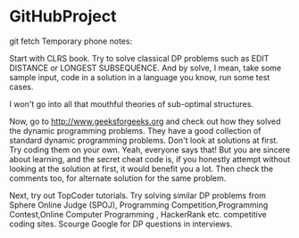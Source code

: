 # GitHubProject
git fetch 
Temporary phone notes:

Start with CLRS book.
Try to solve classical DP problems such as EDIT DISTANCE or LONGEST SUBSEQUENCE. And by solve, I mean, take some sample input, code in a solution in a language you know, run some test cases.

I won't go into all that mouthful theories of sub-optimal structures.

Now, go to http://www.geeksforgeeks.org and check out how they solved the dynamic programming problems. They have a good collection of standard dynamic programming problems. Don't look at solutions at first. Try coding them on your own. Yeah, everyone says that! But you are sincere about learning, and the secret cheat code is, if you honestly attempt without looking at the solution at first, it would benefit you a lot. Then check the comments too, for alternate solution for the same problem.

Next, try out TopCoder tutorials. 
Try solving similar DP problems from Sphere Online Judge (SPOJ), Programming Competition,Programming Contest,Online Computer Programming , HackerRank etc. competitive coding sites. Scourge Google for DP questions in interviews.

